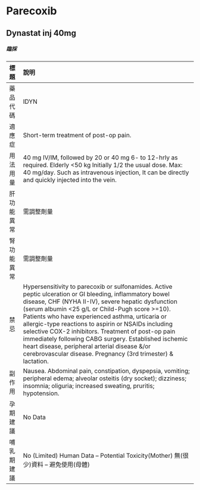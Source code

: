 # Parecoxib

## Dynastat inj 40mg

##### 臨採

| 標題       | 說明                                                                                                                                                                                                                                                                                                                                                                                                                                                                                                                                                        |
|:-----------|:------------------------------------------------------------------------------------------------------------------------------------------------------------------------------------------------------------------------------------------------------------------------------------------------------------------------------------------------------------------------------------------------------------------------------------------------------------------------------------------------------------------------------------------------------------|
| 藥品代碼   | IDYN                                                                                                                                                                                                                                                                                                                                                                                                                                                                                                                                                        |
| 適應症     | Short-term treatment of post-op pain.                                                                                                                                                                                                                                                                                                                                                                                                                                                                                                                       |
| 用法用量   | 40 mg IV/IM, followed by 20 or 40 mg 6- to 12-hrly as required. Elderly <50 kg Initially 1/2 the usual dose. Max: 40 mg/day. Such as intravenous injection, It can be directly and quickly injected into the vein.                                                                                                                                                                                                                                                                                                                                          |
| 肝功能異常 | 需調整劑量                                                                                                                                                                                                                                                                                                                                                                                                                                                                                                                                                  |
| 腎功能異常 | 需調整劑量                                                                                                                                                                                                                                                                                                                                                                                                                                                                                                                                                  |
| 禁忌       | Hypersensitivity to parecoxib or sulfonamides. Active peptic ulceration or GI bleeding, inflammatory bowel disease, CHF (NYHA II-IV), severe hepatic dysfunction (serum albumin <25 g/L or Child-Pugh score >=10). Patients who have experienced asthma, urticaria or allergic-type reactions to aspirin or NSAIDs including selective COX-2 inhibitors. Treatment of post-op pain immediately following CABG surgery. Established ischemic heart disease, peripheral arterial disease &/or cerebrovascular disease. Pregnancy (3rd trimester) & lactation. |
| 副作用     | Nausea. Abdominal pain, constipation, dyspepsia, vomiting; peripheral edema; alveolar osteitis (dry socket); dizziness; insomnia; oliguria; increased sweating, pruritis; hypotension.                                                                                                                                                                                                                                                                                                                                                                      |
| 孕期建議   | No Data                                                                                                                                                                                                                                                                                                                                                                                                                                                                                                                                                     |
| 哺乳期建議 | No (Limited) Human Data – Potential Toxicity(Mother) 無(很少)資料 – 避免使用(母體)                                                                                                                                                                                                                                                                                                                                                                                                                                                                          |

